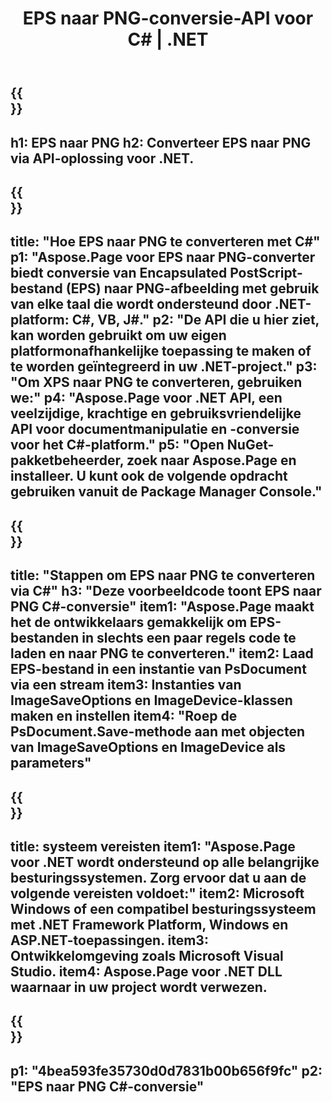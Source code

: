 ﻿---
translation: true
template: /_templates/_conversion-child-net.md
title: EPS naar PNG-conversie-API voor C# |  .NET
url: /net/conversion/eps-to-png/
description: Voorbeeldcode voor conversie van EPS naar PNG C#. Gebruik API-voorbeeldcode voor batch-EPS-bestanden naar PNG-conversie binnen VB.NET, Asp.NET of een op .NET gebaseerde toepassing.
informat: EPS
outformat: PNG
otherformats: XPS PS
---

{{<section banner>}}
---
h1: EPS naar PNG
h2: Converteer EPS naar PNG via API-oplossing voor .NET.
---

{{<section overview>}}
---
title: "Hoe EPS naar PNG te converteren met C#"
p1: "Aspose.Page voor EPS naar PNG-converter biedt conversie van Encapsulated PostScript-bestand (EPS) naar PNG-afbeelding met gebruik van elke taal die wordt ondersteund door .NET-platform: C#, VB, J#."
p2: "De API die u hier ziet, kan worden gebruikt om uw eigen platformonafhankelijke toepassing te maken of te worden geïntegreerd in uw .NET-project."
p3: "Om XPS naar PNG te converteren, gebruiken we:"
p4: "Aspose.Page voor .NET API, een veelzijdige, krachtige en gebruiksvriendelijke API voor documentmanipulatie en -conversie voor het C#-platform."
p5: "Open NuGet-pakketbeheerder, zoek naar Aspose.Page en installeer. U kunt ook de volgende opdracht gebruiken vanuit de Package Manager Console."
---

{{<section feature1>}}
---
title: "Stappen om EPS naar PNG te converteren via C#"
h3: "Deze voorbeeldcode toont EPS naar PNG C#-conversie"
item1: "Aspose.Page maakt het de ontwikkelaars gemakkelijk om EPS-bestanden in slechts een paar regels code te laden en naar PNG te converteren."
item2: Laad EPS-bestand in een instantie van PsDocument via een stream
item3: Instanties van ImageSaveOptions en ImageDevice-klassen maken en instellen
item4: "Roep de PsDocument.Save-methode aan met objecten van ImageSaveOptions en ImageDevice als parameters"
---

{{<section feature2>}}
---
title: systeem vereisten
item1: "Aspose.Page voor .NET wordt ondersteund op alle belangrijke besturingssystemen. Zorg ervoor dat u aan de volgende vereisten voldoet:"
item2: Microsoft Windows of een compatibel besturingssysteem met .NET Framework Platform, Windows en ASP.NET-toepassingen.
item3: Ontwikkelomgeving zoals Microsoft Visual Studio.
item4: Aspose.Page voor .NET DLL waarnaar in uw project wordt verwezen.
---

{{<section gist>}}
---
p1: "4bea593fe35730d0d7831b00b656f9fc"
p2: "EPS naar PNG C#-conversie"
---

